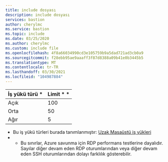 ```yaml
---
title: include dosyası
description: include dosyası
services: bastion
author: cherylmc
ms.service: bastion
ms.topic: include
ms.date: 03/25/2020
ms.author: cherylmc
ms.custom: include file
ms.openlocfilehash: 4f8a66034990cd3e105759b9a5dad721ad3cb0a9
ms.sourcegitcommit: f28ebb95ae9aaaff3f87d8388a09b41e0b3445b5
ms.translationtype: MT
ms.contentlocale: tr-TR
ms.lasthandoff: 03/30/2021
ms.locfileid: "104987884"
---
```

| İş yükü türü * | Limit * * |
| --- | --- |
| Açık |100 |
| Orta |50 |
| Ağır |5 |

* Bu iş yükü türleri burada tanımlanmıştır: [Uzak Masaüstü iş yükleri](https://docs.microsoft.com/windows-server/remote/remote-desktop-services/remote-desktop-workloads)<br>
* * Bu sınırlar, Azure savunma için RDP performans testlerine dayalıdır. Sayılar diğer devam eden RDP oturumlarından veya diğer devam eden SSH oturumlarından dolayı farklılık gösterebilir. 
